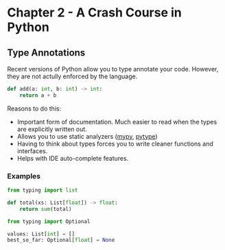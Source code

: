 # Chapter 2 - A Crash Course in Python

## Type Annotations

Recent versions of Python allow you to type annotate your code. However, they are not actully enforced by the language.

```python
def add(a: int, b: int) -> int:
    return a + b
```

Reasons to do this:

* Important form of documentation. Much easier to read when the types are explicitly written out.
* Allows you to use static analyzers ([mypy](http://mypy-lang.org/), [pytype](https://github.com/google/pytype#pytype---))
* Having to think about types forces you to write cleaner functions and interfaces.
* Helps with IDE auto-complete features.

### Examples

```python
from typing import list

def total(xs: List[float]) -> float:
    return sum(total)
```

```python
from typing import Optional

values: List[int] = []
best_so_far: Optional[float] = None
```